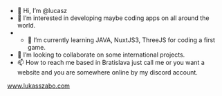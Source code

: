 - 👋 Hi, I’m @lucasz
- 👀 I’m interested in developing maybe coding apps on all around the world.
- - 🌱 I’m currently learning JAVA, NuxtJS3, ThreeJS for coding a first game. 
- 💞️ I’m looking to collaborate on some international projects.
- 📫 How to reach me based in Bratislava just call me or you want a website and you are somewhere online by my discord account.

<!---
lucasz/lucasz is a ✨ special ✨ repository because its `README.md` (this file) appears on your GitHub profile.
You can click the Preview link to take a look at your changes.
--->
www.lukasszabo.com
